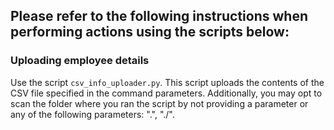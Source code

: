 ## Please refer to the following instructions when performing actions using the scripts below:  

### Uploading employee details 
Use the script `csv_info_uploader.py`. This script uploads the contents of the CSV file specified in the command parameters. Additionally, you may opt to scan the folder where you ran the script by not providing a parameter or any of the following parameters: ".", "./".
